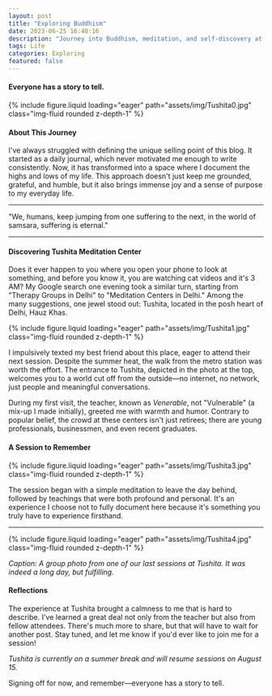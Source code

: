 ```yaml
---
layout: post
title: "Exploring Buddhism"
date: 2023-06-25 16:40:16
description: "Journey into Buddhism, meditation, and self-discovery at Tushita Meditation Center."
tags: Life 
categories: Exploring
featured: false
---
```


#### Everyone has a story to tell.

{% include figure.liquid loading="eager" path="assets/img/Tushita0.jpg" class="img-fluid rounded z-depth-1" %}

#### About This Journey

I've always struggled with defining the unique selling point of this blog. It started as a daily journal, which never motivated me enough to write consistently. Now, it has transformed into a space where I document the highs and lows of my life. This approach doesn't just keep me grounded, grateful, and humble, but it also brings immense joy and a sense of purpose to my everyday life.

---

"We, humans, keep jumping from one suffering to the next, in the world of samsara, suffering is eternal."

---

#### Discovering Tushita Meditation Center

Does it ever happen to you where you open your phone to look at something, and before you know it, you are watching cat videos and it's 3 AM? My Google search one evening took a similar turn, starting from "Therapy Groups in Delhi" to "Meditation Centers in Delhi." Among the many suggestions, one jewel stood out: Tushita, located in the posh heart of Delhi, Hauz Khas.

{% include figure.liquid loading="eager" path="assets/img/Tushita1.jpg" class="img-fluid rounded z-depth-1" %}

I impulsively texted my best friend about this place, eager to attend their next session. Despite the summer heat, the walk from the metro station was worth the effort. The entrance to Tushita, depicted in the photo at the top, welcomes you to a world cut off from the outside—no internet, no network, just people and meaningful conversations.

During my first visit, the teacher, known as *Venerable*, not "Vulnerable" (a mix-up I made initially), greeted me with warmth and humor. Contrary to popular belief, the crowd at these centers isn't just retirees; there are young professionals, businessmen, and even recent graduates.

#### A Session to Remember

{% include figure.liquid loading="eager" path="assets/img/Tushita3.jpg" class="img-fluid rounded z-depth-1" %}

The session began with a simple meditation to leave the day behind, followed by teachings that were both profound and personal. It's an experience I choose not to fully document here because it's something you truly have to experience firsthand.

---

{% include figure.liquid loading="eager" path="assets/img/Tushita4.jpg" class="img-fluid rounded z-depth-1" %}

*Caption: A group photo from one of our last sessions at Tushita. It was indeed a long day, but fulfilling.*

#### Reflections

The experience at Tushita brought a calmness to me that is hard to describe. I've learned a great deal not only from the teacher but also from fellow attendees. There's much more to share, but that will have to wait for another post. Stay tuned, and let me know if you'd ever like to join me for a session!

*Tushita is currently on a summer break and will resume sessions on August 15.*

Signing off for now, and remember—everyone has a story to tell.
